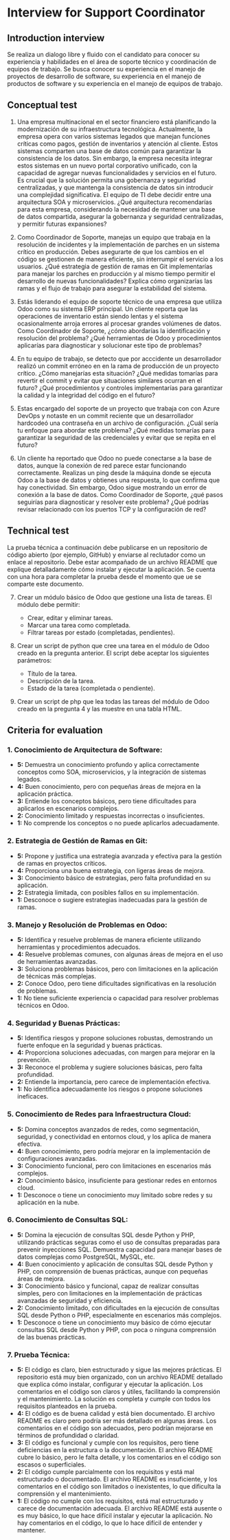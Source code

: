 # Interview for Support Coordinator

## Introduction interview
Se realiza un dialogo libre y fluido con el candidato para conocer su experiencia y habilidades en el área de soporte técnico y coordinación de equipos de trabajo. Se busca conocer su experiencia en el manejo de proyectos de desarrollo de software, su experiencia en el manejo de productos de software y su experiencia en el manejo de equipos de trabajo.

## Conceptual test
1. Una empresa multinacional en el sector financiero está planificando la modernización de su infraestructura tecnológica. Actualmente, la empresa opera con varios sistemas legados que manejan funciones críticas como pagos, gestión de inventarios y atención al cliente. Estos sistemas comparten una base de datos común para garantizar la consistencia de los datos. Sin embargo, la empresa necesita integrar estos sistemas en un nuevo portal corporativo unificado, con la capacidad de agregar nuevas funcionalidades y servicios en el futuro. Es crucial que la solución permita una gobernanza y seguridad centralizadas, y que mantenga la consistencia de datos sin introducir una complejidad significativa. El equipo de TI debe decidir entre una arquitectura SOA y microservicios. ¿Qué arquitectura recomendarías para esta empresa, considerando la necesidad de mantener una base de datos compartida, asegurar la gobernanza y seguridad centralizadas, y permitir futuras expansiones?

2. Como Coordinador de Soporte, manejas un equipo que trabaja en la resolución de incidentes y la implementación de parches en un sistema crítico en producción. Debes asegurarte de que los cambios en el código se gestionen de manera eficiente, sin interrumpir el servicio a los usuarios. ¿Qué estrategia de gestión de ramas en Git implementarías para manejar los parches en producción y al mismo tiempo permitir el desarrollo de nuevas funcionalidades? Explica cómo organizarías las ramas y el flujo de trabajo para asegurar la estabilidad del sistema.

3. Estás liderando el equipo de soporte técnico de una empresa que utiliza Odoo como su sistema ERP principal. Un cliente reporta que las operaciones de inventario están siendo lentas y el sistema ocasionalmente arroja errores al procesar grandes volúmenes de datos. Como Coordinador de Soporte, ¿cómo abordarías la identificación y resolución del problema? ¿Qué herramientas de Odoo y procedimientos aplicarías para diagnosticar y solucionar este tipo de problemas?

4. En tu equipo de trabajo, se detecto que por acccidente un desarrollador realizó un commit erróneo en en la rama de producción de un proyecto crítico. ¿Cómo manejarías esta situación? ¿Qué medidas tomarías para revertir el commit y evitar que situaciones similares ocurran en el futuro? ¿Qué procedimientos y controles implementarías para garantizar la calidad y la integridad del código en el futuro?

5. Estas encargado del soporte de un proyecto que trabaja con con Azure DevOps y notaste en un commit reciente que un desarrollador hardcodeó una contraseña en un archivo de configuración. ¿Cuál sería tu enfoque para abordar este problema? ¿Qué medidas tomarías para garantizar la seguridad de las credenciales y evitar que se repita en el futuro?	

6. Un cliente ha reportado que Odoo no puede conectarse a la base de datos, aunque la conexión de red parece estar funcionando correctamente. Realizas un ping desde la máquina donde se ejecuta Odoo a la base de datos y obtienes una respuesta, lo que confirma que hay conectividad. Sin embargo, Odoo sigue mostrando un error de conexión a la base de datos. Como Coordinador de Soporte, ¿qué pasos seguirías para diagnosticar y resolver este problema? ¿Qué podrías revisar relacionado con los puertos TCP y la configuración de red?

## Technical test

La prueba técnica a continuación debe publicarse en un repositorio de código abierto (por ejemplo, GitHub) y enviarse al reclutador como un enlace al repositorio. Debe estar acompañado de un archivo README que explique detalladamente cómo instalar y ejecutar la aplicación. Se cuenta con una hora para completar la prueba desde el momento que ue se comparte este documento.

7. Crear un módulo básico de Odoo que gestione una lista de tareas. El módulo debe permitir:
    * Crear, editar y eliminar tareas.
    * Marcar una tarea como completada.
    * Filtrar tareas por estado (completadas, pendientes).

8. Crear un script de python que cree una tarea en el módulo de Odoo creado en la pregunta anterior. El script debe aceptar los siguientes parámetros:
    * Título de la tarea.
    * Descripción de la tarea.
    * Estado de la tarea (completada o pendiente).

9. Crear un script de php que lea todas las tareas del módulo de Odoo creado en la pregunta 4 y las muestre en una tabla HTML. 

## Criteria for evaluation

### **1. Conocimiento de Arquitectura de Software:**
   - **5:** Demuestra un conocimiento profundo y aplica correctamente conceptos como SOA, microservicios, y la integración de sistemas legados.
   - **4:** Buen conocimiento, pero con pequeñas áreas de mejora en la aplicación práctica.
   - **3:** Entiende los conceptos básicos, pero tiene dificultades para aplicarlos en escenarios complejos.
   - **2:** Conocimiento limitado y respuestas incorrectas o insuficientes.
   - **1:** No comprende los conceptos o no puede aplicarlos adecuadamente.

### **2. Estrategia de Gestión de Ramas en Git:**
   - **5:** Propone y justifica una estrategia avanzada y efectiva para la gestión de ramas en proyectos críticos.
   - **4:** Proporciona una buena estrategia, con ligeras áreas de mejora.
   - **3:** Conocimiento básico de estrategias, pero falta profundidad en su aplicación.
   - **2:** Estrategia limitada, con posibles fallos en su implementación.
   - **1:** Desconoce o sugiere estrategias inadecuadas para la gestión de ramas.

### **3. Manejo y Resolución de Problemas en Odoo:**
   - **5:** Identifica y resuelve problemas de manera eficiente utilizando herramientas y procedimientos adecuados.
   - **4:** Resuelve problemas comunes, con algunas áreas de mejora en el uso de herramientas avanzadas.
   - **3:** Soluciona problemas básicos, pero con limitaciones en la aplicación de técnicas más complejas.
   - **2:** Conoce Odoo, pero tiene dificultades significativas en la resolución de problemas.
   - **1:** No tiene suficiente experiencia o capacidad para resolver problemas técnicos en Odoo.

### **4. Seguridad y Buenas Prácticas:**
   - **5:** Identifica riesgos y propone soluciones robustas, demostrando un fuerte enfoque en la seguridad y buenas prácticas.
   - **4:** Proporciona soluciones adecuadas, con margen para mejorar en la prevención.
   - **3:** Reconoce el problema y sugiere soluciones básicas, pero falta profundidad.
   - **2:** Entiende la importancia, pero carece de implementación efectiva.
   - **1:** No identifica adecuadamente los riesgos o propone soluciones ineficaces.

### **5. Conocimiento de Redes para Infraestructura Cloud:**
   - **5:** Domina conceptos avanzados de redes, como segmentación, seguridad, y conectividad en entornos cloud, y los aplica de manera efectiva.
   - **4:** Buen conocimiento, pero podría mejorar en la implementación de configuraciones avanzadas.
   - **3:** Conocimiento funcional, pero con limitaciones en escenarios más complejos.
   - **2:** Conocimiento básico, insuficiente para gestionar redes en entornos cloud.
   - **1:** Desconoce o tiene un conocimiento muy limitado sobre redes y su aplicación en la nube.

### **6. Conocimiento de Consultas SQL:**
   - **5:** Domina la ejecución de consultas SQL desde Python y PHP, utilizando prácticas seguras como el uso de consultas preparadas para prevenir inyecciones SQL. Demuestra capacidad para manejar bases de datos complejas como PostgreSQL, MySQL, etc.
   - **4:** Buen conocimiento y aplicación de consultas SQL desde Python y PHP, con comprensión de buenas prácticas, aunque con pequeñas áreas de mejora.
   - **3:** Conocimiento básico y funcional, capaz de realizar consultas simples, pero con limitaciones en la implementación de prácticas avanzadas de seguridad y eficiencia.
   - **2:** Conocimiento limitado, con dificultades en la ejecución de consultas SQL desde Python o PHP, especialmente en escenarios más complejos.
   - **1:** Desconoce o tiene un conocimiento muy básico de cómo ejecutar consultas SQL desde Python y PHP, con poca o ninguna comprensión de las buenas prácticas.

### **7. Prueba Técnica:**
   - **5:** El código es claro, bien estructurado y sigue las mejores prácticas. El repositorio está muy bien organizado, con un archivo README detallado que explica cómo instalar, configurar y ejecutar la aplicación. Los comentarios en el código son claros y útiles, facilitando la comprensión y el mantenimiento. La solución es completa y cumple con todos los requisitos planteados en la prueba.
   - **4:** El código es de buena calidad y está bien documentado. El archivo README es claro pero podría ser más detallado en algunas áreas. Los comentarios en el código son adecuados, pero podrían mejorarse en términos de profundidad o claridad.
   - **3:** El código es funcional y cumple con los requisitos, pero tiene deficiencias en la estructura o la documentación. El archivo README cubre lo básico, pero le falta detalle, y los comentarios en el código son escasos o superficiales.
   - **2:** El código cumple parcialmente con los requisitos y está mal estructurado o documentado. El archivo README es insuficiente, y los comentarios en el código son limitados o inexistentes, lo que dificulta la comprensión y el mantenimiento.
   - **1:** El código no cumple con los requisitos, está mal estructurado y carece de documentación adecuada. El archivo README está ausente o es muy básico, lo que hace difícil instalar y ejecutar la aplicación. No hay comentarios en el código, lo que lo hace difícil de entender y mantener.